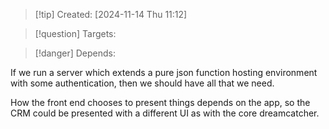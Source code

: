 
>[!tip] Created: [2024-11-14 Thu 11:12]

>[!question] Targets: 

>[!danger] Depends: 

If we run a server which extends a pure json function hosting environment with some authentication, then we should have all that we need.

How the front end chooses to present things depends on the app, so the CRM could be presented with a different UI as with the core dreamcatcher.
